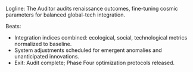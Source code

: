 ﻿---
series: 4
novella: 4
file: S4N4_IntB
type: interlude
label: B
pov: Auditor
setting: Room-not-room â€“ renaissance phase audit
word_target_min: 801
word_target_max: 1299
status: outline
---
Logline: The Auditor audits renaissance outcomes, fine-tuning cosmic parameters for balanced global-tech integration.

Beats:
- Integration indices combined: ecological, social, technological metrics normalized to baseline.
- System adjustments scheduled for emergent anomalies and unanticipated innovations.
- Exit: Audit complete; Phase Four optimization protocols released.